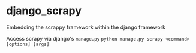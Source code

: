 # django_scrapy

Embedding the scrappy framework within the django framework 

Access scrapy via django's ```manage.py```
    ```python manage.py scrapy <command> [options] [args]```


